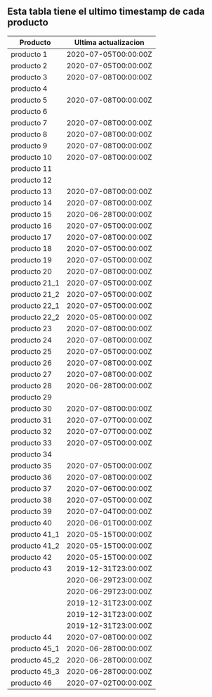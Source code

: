 ## Esta tabla tiene el ultimo timestamp de cada producto
|Producto|Ultima actualizacion |
|------ |------ |
|producto 1|2020-07-05T00:00:00Z|
|producto 2|2020-07-05T00:00:00Z|
|producto 3|2020-07-08T00:00:00Z|
|producto 4|
|producto 5|2020-07-08T00:00:00Z|
|producto 6|
|producto 7|2020-07-08T00:00:00Z|
|producto 8|2020-07-08T00:00:00Z|
|producto 9|2020-07-08T00:00:00Z|
|producto 10|2020-07-08T00:00:00Z|
|producto 11|
|producto 12|
|producto 13|2020-07-08T00:00:00Z|
|producto 14|2020-07-08T00:00:00Z|
|producto 15|2020-06-28T00:00:00Z|
|producto 16|2020-07-05T00:00:00Z|
|producto 17|2020-07-08T00:00:00Z|
|producto 18|2020-07-05T00:00:00Z|
|producto 19|2020-07-05T00:00:00Z|
|producto 20|2020-07-08T00:00:00Z|
|producto 21_1|2020-07-05T00:00:00Z|
|producto 21_2|2020-07-05T00:00:00Z|
|producto 22_1|2020-07-05T00:00:00Z|
|producto 22_2|2020-05-08T00:00:00Z|
|producto 23|2020-07-08T00:00:00Z|
|producto 24|2020-07-08T00:00:00Z|
|producto 25|2020-07-05T00:00:00Z|
|producto 26|2020-07-08T00:00:00Z|
|producto 27|2020-07-08T00:00:00Z|
|producto 28|2020-06-28T00:00:00Z|
|producto 29|
|producto 30|2020-07-08T00:00:00Z|
|producto 31|2020-07-07T00:00:00Z|
|producto 32|2020-07-07T00:00:00Z|
|producto 33|2020-07-05T00:00:00Z|
|producto 34|
|producto 35|2020-07-05T00:00:00Z|
|producto 36|2020-07-08T00:00:00Z|
|producto 37|2020-07-06T00:00:00Z|
|producto 38|2020-07-05T00:00:00Z|
|producto 39|2020-07-04T00:00:00Z|
|producto 40|2020-06-01T00:00:00Z|
|producto 41_1|2020-05-15T00:00:00Z|
|producto 41_2|2020-05-15T00:00:00Z|
|producto 42|2020-05-15T00:00:00Z|
|producto 43|2019-12-31T23:00:00Z|
| |2020-06-29T23:00:00Z|
| |2020-06-29T23:00:00Z|
| |2019-12-31T23:00:00Z|
| |2019-12-31T23:00:00Z|
| |2019-12-31T23:00:00Z|
|producto 44|2020-07-08T00:00:00Z|
|producto 45_1|2020-06-28T00:00:00Z|
|producto 45_2|2020-06-28T00:00:00Z|
|producto 45_3|2020-06-28T00:00:00Z|
|producto 46|2020-07-02T00:00:00Z|
